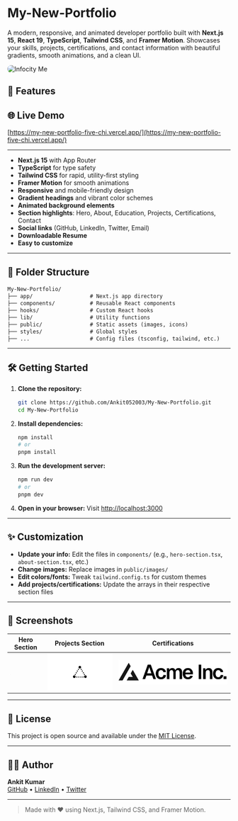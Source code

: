 # My-New-Portfolio

A modern, responsive, and animated developer portfolio built with **Next.js 15**, **React 19**, **TypeScript**, **Tailwind CSS**, and **Framer Motion**. Showcases your skills, projects, certifications, and contact information with beautiful gradients, smooth animations, and a clean UI.

<img src="https://github.com/user-attachments/assets/75125e9b-7249-4375-b984-01b209cf9513" alt="Infocity Me" width="140" height="180" style="border-radius: 8px; object-fit: cover;">



## 🚀 Features


## 🌐 Live Demo

[https://my-new-portfolio-five-chi.vercel.app/](https://my-new-portfolio-five-chi.vercel.app/)

---

- **Next.js 15** with App Router
- **TypeScript** for type safety
- **Tailwind CSS** for rapid, utility-first styling
- **Framer Motion** for smooth animations
- **Responsive** and mobile-friendly design
- **Gradient headings** and vibrant color schemes
- **Animated background elements**
- **Section highlights**: Hero, About, Education, Projects, Certifications, Contact
- **Social links** (GitHub, LinkedIn, Twitter, Email)
- **Downloadable Resume**
- **Easy to customize**

---

## 📂 Folder Structure

```
My-New-Portfolio/
├── app/                  # Next.js app directory
├── components/           # Reusable React components
├── hooks/                # Custom React hooks
├── lib/                  # Utility functions
├── public/               # Static assets (images, icons)
├── styles/               # Global styles
├── ...                   # Config files (tsconfig, tailwind, etc.)
```

---

## 🛠️ Getting Started

1. **Clone the repository:**
   ```bash
   git clone https://github.com/Ankit052003/My-New-Portfolio.git
   cd My-New-Portfolio
   ```
2. **Install dependencies:**
   ```bash
   npm install
   # or
   pnpm install
   ```
3. **Run the development server:**
   ```bash
   npm run dev
   # or
   pnpm dev
   ```
4. **Open in your browser:**
   Visit [http://localhost:3000](http://localhost:3000)

---

## ✨ Customization

- **Update your info:** Edit the files in `components/` (e.g., `hero-section.tsx`, `about-section.tsx`, etc.)
- **Change images:** Replace images in `public/images/`
- **Edit colors/fonts:** Tweak `tailwind.config.ts` for custom themes
- **Add projects/certifications:** Update the arrays in their respective section files

---

## 📸 Screenshots

| Hero Section | Projects Section | Certifications |
|--------------|-----------------|---------------|
| ![Hero](public/placeholder.jpg) | ![Projects](public/placeholder-logo.png) | ![Certs](public/placeholder-logo.svg) |

---

## 📄 License

This project is open source and available under the [MIT License](LICENSE).

---

## 🙋‍♂️ Author

**Ankit Kumar**  
[GitHub](https://github.com/Ankit052003) • [LinkedIn](https://www.linkedin.com/in/ankit-kumar-501356301/) • [Twitter](https://x.com/ANKIT052003)

---

> Made with ❤️ using Next.js, Tailwind CSS, and Framer Motion.
